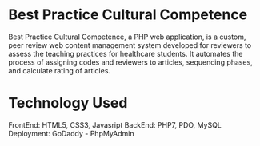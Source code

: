 # Best Practice Cultural Competence

Best Practice Cultural Competence, a PHP web application, is a custom, peer review web content management system developed for reviewers to assess the teaching practices for healthcare students. It automates the process of assigning codes and reviewers to articles, sequencing phases, and calculate rating of articles.


# Technology Used
FrontEnd: HTML5, CSS3, Javasript
BackEnd: PHP7, PDO, MySQL
Deployment: GoDaddy - PhpMyAdmin
